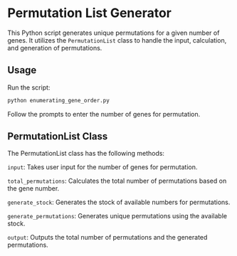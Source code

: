 # Permutation List Generator

This Python script generates unique permutations for a given number of genes. It utilizes the `PermutationList` class to handle the input, calculation, and generation of permutations.

## Usage

Run the script:

```bash
python enumerating_gene_order.py
```
Follow the prompts to enter the number of genes for permutation.

## PermutationList Class


The PermutationList class has the following methods:

    
`input`: Takes user input for the number of genes for permutation.

`total_permutations`: Calculates the total number of permutations based on the gene number.

`generate_stock`: Generates the stock of available numbers for permutations.

`generate_permutations`: Generates unique permutations using the available stock.

`output`: Outputs the total number of permutations and the generated permutations.
